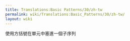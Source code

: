 ```yaml
---
title: Translations:Basic Patterns/30/zh-tw
permalink: wiki/Translations:Basic_Patterns/30/zh-tw/
layout: wiki
---
```


使用方括號在單元中塞進一個子序列
